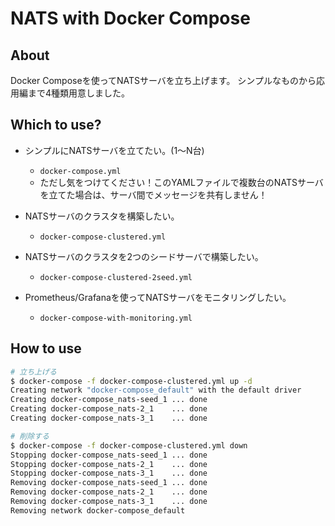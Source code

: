 # NATS with Docker Compose

## About

Docker Composeを使ってNATSサーバを立ち上げます。
シンプルなものから応用編まで4種類用意しました。

## Which to use?

* シンプルにNATSサーバを立てたい。(1〜N台)
  * `docker-compose.yml`
  * ただし気をつけてください！このYAMLファイルで複数台のNATSサーバを立てた場合は、サーバ間でメッセージを共有しません！

* NATSサーバのクラスタを構築したい。
  * `docker-compose-clustered.yml`

* NATSサーバのクラスタを2つのシードサーバで構築したい。
  * `docker-compose-clustered-2seed.yml`

* Prometheus/Grafanaを使ってNATSサーバをモニタリングしたい。
  * `docker-compose-with-monitoring.yml`

## How to use

```bash
# 立ち上げる
$ docker-compose -f docker-compose-clustered.yml up -d
Creating network "docker-compose_default" with the default driver
Creating docker-compose_nats-seed_1 ... done
Creating docker-compose_nats-2_1    ... done
Creating docker-compose_nats-3_1    ... done

# 削除する
$ docker-compose -f docker-compose-clustered.yml down
Stopping docker-compose_nats-seed_1 ... done
Stopping docker-compose_nats-2_1    ... done
Stopping docker-compose_nats-3_1    ... done
Removing docker-compose_nats-seed_1 ... done
Removing docker-compose_nats-2_1    ... done
Removing docker-compose_nats-3_1    ... done
Removing network docker-compose_default
```
